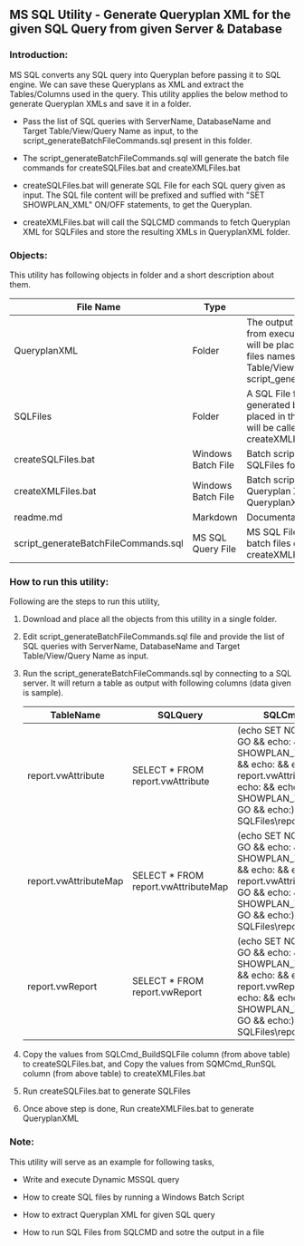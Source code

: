 ## MS SQL Utility - Generate Queryplan XML for the given SQL Query from given Server & Database

### Introduction:

MS SQL converts any SQL query into Queryplan before passing it to SQL engine. We can save these Queryplans as XML and extract the Tables/Columns used in the query. 
This utility applies the below method to generate Queryplan XMLs and save it in a folder. 

* Pass the list of SQL queries with ServerName, DatabaseName and Target Table/View/Query Name as input, to the script_generateBatchFileCommands.sql present in this folder.

* The script_generateBatchFileCommands.sql will generate the batch file commands for createSQLFiles.bat and createXMLFiles.bat

* createSQLFiles.bat will generate SQL File for each SQL query given as input. The SQL file content will be prefixed and suffied with "SET SHOWPLAN_XML" ON/OFF statements, to get the Queryplan.

* createXMLFiles.bat will call the SQLCMD commands to fetch Queryplan XML for SQLFiles and store the resulting XMLs in QueryplanXML folder.


### Objects:

This utility has following objects in folder and a short description about them.


| File Name | Type | Description |
| --- | --- | --- |
| QueryplanXML | Folder | The output MS SQL Queryplan XMLs from executing createXMLFiles.bat file will be placed in this folder. The XML files names will be the target Table/View name given in script_generateBatchFileCommands.sql |
| SQLFiles | Folder | A SQL File for each input query will be generated by createSQLFiles.bat and placed in this folder. These SQL files will be called from SQLCMD by createXMLFiles.bat |
| createSQLFiles.bat | Windows Batch File | Batch script that will create SQL files in SQLFiles folder |
| createXMLFiles.bat | Windows Batch File | Batch script that will create MS SQL Queryplan XMLs from SQLFiles to QueryplanXML folder |
| readme.md | Markdown | Documentation |
| script_generateBatchFileCommands.sql | MS SQL Query File | MS SQL File to create commands for batch files createSQLFiles.bat and createXMLFiles.bat |


### How to run this utility:

Following are the steps to run this utility,

1. Download and place all the objects from this utility in a single folder.

2. Edit script_generateBatchFileCommands.sql file and provide the list of SQL queries with ServerName, DatabaseName and Target Table/View/Query Name as input.

3. Run the script_generateBatchFileCommands.sql by connecting to a SQL server. It will return a table as output with following columns (data given is sample).

	| TableName | SQLQuery | SQLCmd_BuildSQLFile | SQMCmd_RunSQL |
	| --- | --- | --- | --- |
	| report.vwAttribute | SELECT * FROM report.vwAttribute | (echo SET NOCOUNT ON;     && echo GO    && echo:    && echo SET SHOWPLAN_XML ON;     && echo GO    && echo:    && echo SELECT * FROM report.vwAttribute;     && echo GO     && echo:    && echo SET SHOWPLAN_XML OFF;     && echo GO    && echo:)    > SQLFiles\report.vwAttribute.sql | sqlcmd -S ESVMUnityDev1 -d dbRKS -i SQLFiles\report.vwAttribute.sql -y0 -o QueryplanXML\report.vwAttribute.xml |
	| report.vwAttributeMap | SELECT * FROM report.vwAttributeMap | (echo SET NOCOUNT ON;     && echo GO    && echo:    && echo SET SHOWPLAN_XML ON;     && echo GO    && echo:    && echo SELECT * FROM report.vwAttributeMap;     && echo GO     && echo:    && echo SET SHOWPLAN_XML OFF;     && echo GO    && echo:)    > SQLFiles\report.vwAttributeMap.sql | sqlcmd -S ESVMUnityDev1 -d dbRKS -i SQLFiles\report.vwAttributeMap.sql -y0 -o QueryplanXML\report.vwAttributeMap.xml |
	| report.vwReport | SELECT * FROM report.vwReport | (echo SET NOCOUNT ON;     && echo GO    && echo:    && echo SET SHOWPLAN_XML ON;     && echo GO    && echo:    && echo SELECT * FROM report.vwReport;     && echo GO     && echo:    && echo SET SHOWPLAN_XML OFF;     && echo GO    && echo:)    > SQLFiles\report.vwReport.sql | sqlcmd -S ESVMUnityDev1 -d dbRKS -i SQLFiles\report.vwReport.sql -y0 -o QueryplanXML\report.vwReport.xml |

4. Copy the values from SQLCmd_BuildSQLFile column (from above table) to createSQLFiles.bat, and Copy the values from SQMCmd_RunSQL column (from above table) to createXMLFiles.bat

5. Run createSQLFiles.bat to generate SQLFiles

6. Once above step is done, Run createXMLFiles.bat to generate QueryplanXML


### Note:

This utility will serve as an example for following tasks,

* Write and execute Dynamic MSSQL query

* How to create SQL files by running a Windows Batch Script

* How to extract Queryplan XML for given SQL query

* How to run SQL Files from SQLCMD and sotre the output in a file


